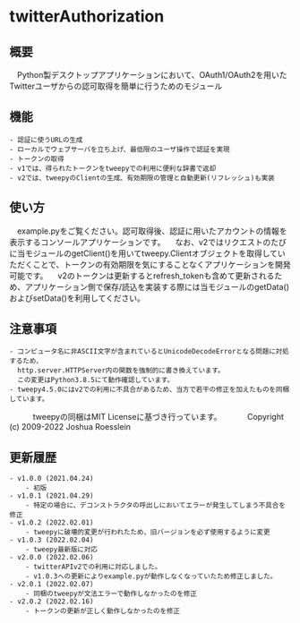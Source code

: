 # twitterAuthorization

## 概要

　Python製デスクトップアプリケーションにおいて、OAuth1/OAuth2を用いたTwitterユーザからの認可取得を簡単に行うためのモジュール

## 機能

	- 認証に使うURLの生成
	- ローカルでウェブサーバを立ち上げ、最低限のユーザ操作で認証を実現
	- トークンの取得
	- v1では、得られたトークンをtweepyでの利用に便利な辞書で返却
	- v2では、tweepyのClientの生成、有効期限の管理と自動更新(リフレッシュ)も実装

## 使い方

　example.pyをご覧ください。認可取得後、認証に用いたアカウントの情報を表示するコンソールアプリケーションです。
　なお、v2ではリクエストのたびに当モジュールのgetClient()を用いてtweepy.Clientオブジェクトを取得していただくことで、トークンの有効期限を気にすることなくアプリケーションを開発可能です。
　v2のトークンは更新するとrefresh_tokenも含めて更新されるため、アプリケーション側で保存/読込を実装する際には当モジュールのgetData()およびsetData()を利用してください。

## 注意事項
	- コンピュータ名に非ASCII文字が含まれているとUnicodeDecodeErrorとなる問題に対処するため、
	  http.server.HTTPServer内の関数を強制的に書き換えています。
	  この変更はPython3.8.5にて動作確認しています。
	- tweepy4.5.0にはv2での利用に不具合があるため、当方で若干の修正を加えたものを同梱しています。
　　　tweepyの同梱はMIT Licenseに基づき行っています。
　　　Copyright (c) 2009-2022 Joshua Roesslein

## 更新履歴
	- v1.0.0 (2021.04.24)
		- 初版
	- v1.0.1 (2021.04.29)
		- 特定の場合に、デコンストラクタの呼出しにおいてエラーが発生してしまう不具合を修正
	- v1.0.2 (2022.02.01)
		- tweepyに破壊的変更が行われたため、旧バージョンを必ず使用するように変更
	- v1.0.3 (2022.02.04)
		- tweepy最新版に対応
	- v2.0.0 (2022.02.06)
		- twitterAPIv2での利用に対応しました。
		- v1.0.3への更新によりexample.pyが動作しなくなっていたため修正しました。
	- v2.0.1 (2022.02.07)
		- 同梱のtweepyが文法エラーで動作しなかったのを修正
	- v2.0.2 (2022.02.16)
		- トークンの更新が正しく動作しなかったのを修正
